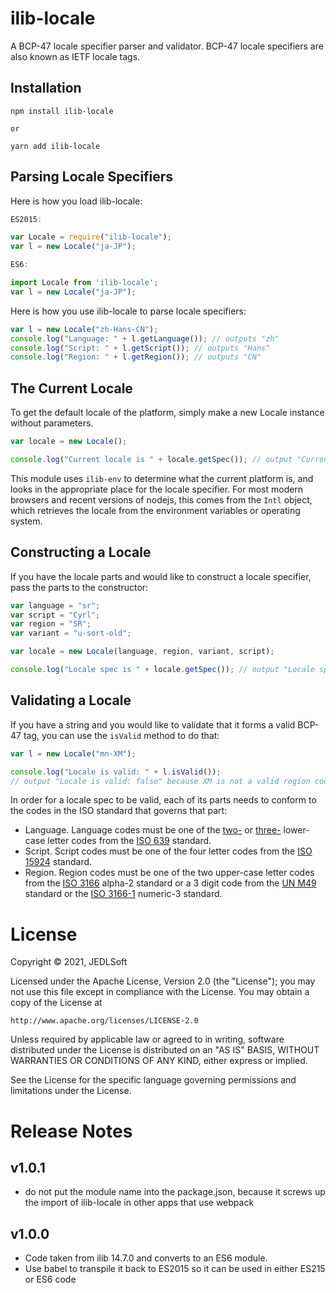 # ilib-locale

A BCP-47 locale specifier parser and validator. BCP-47 locale specifiers
are also known as IETF locale tags.

## Installation

```
npm install ilib-locale

or

yarn add ilib-locale
```

## Parsing Locale Specifiers

Here is how you load ilib-locale:

```javascript
ES2015:

var Locale = require("ilib-locale");
var l = new Locale("ja-JP");

ES6:

import Locale from 'ilib-locale';
var l = new Locale("ja-JP");
```

Here is how you use ilib-locale to parse locale specifiers:

```javascript
var l = new Locale("zh-Hans-CN");
console.log("Language: " + l.getLanguage()); // outputs "zh"
console.log("Script: " + l.getScript()); // outputs "Hans"
console.log("Region: " + l.getRegion()); // outputs "CN"
```

## The Current Locale

To get the default locale of the platform, simply make a new Locale instance
without parameters.

```javascript
var locale = new Locale();

console.log("Current locale is " + locale.getSpec()); // output "Current locale is en-US" in the US
```

This module uses `ilib-env` to determine what the current platform is, and looks
in the appropriate place for the locale specifier. For most modern browsers and
recent versions of nodejs, this comes from the `Intl` object, which retrieves
the locale from the environment variables or operating system.

## Constructing a Locale

If you have the locale parts and would like to construct a locale specifier, pass the
parts to the constructor:

```javascript
var language = "sr";
var script = "Cyrl";
var region = "SR";
var variant = "u-sort-old";

var locale = new Locale(language, region, variant, script);

console.log("Locale spec is " + locale.getSpec()); // output "Locale spec is sr-Cyrl-SR-u-sort-old"
```

## Validating a Locale

If you have a string and you would like to validate that it forms a valid BCP-47 tag,
you can use the `isValid` method to do that:

```javascript
var l = new Locale("mn-XM");

console.log("Locale is valid: " + l.isValid());
// output "Locale is valid: false" because XM is not a valid region code
```

In order for a locale spec to be valid, each of its parts needs to conform to the
codes in the ISO standard that governs that part:

- Language. Language codes must be one of the [two-](https://en.wikipedia.org/wiki/List_of_ISO_639-1_codes) or 
  [three-](https://en.wikipedia.org/wiki/List_of_ISO_639-2_codes) lower-case letter codes from the
  [ISO 639](https://en.wikipedia.org/wiki/ISO_639) standard.
- Script. Script codes must be one of the four letter codes from the
  [ISO 15924](https://en.wikipedia.org/wiki/ISO_15924) standard.
- Region. Region codes must be one of the two upper-case letter codes from the
  [ISO 3166](https://en.wikipedia.org/wiki/ISO_3166) alpha-2
  standard or a 3 digit code from the [UN M49](https://en.wikipedia.org/wiki/UN_M49)
  standard or the [ISO 3166-1](https://en.wikipedia.org/wiki/ISO_3166-1_numeric) numeric-3 standard.


# License

Copyright © 2021, JEDLSoft

Licensed under the Apache License, Version 2.0 (the "License");
you may not use this file except in compliance with the License.
You may obtain a copy of the License at

    http://www.apache.org/licenses/LICENSE-2.0

Unless required by applicable law or agreed to in writing, software
distributed under the License is distributed on an "AS IS" BASIS,
WITHOUT WARRANTIES OR CONDITIONS OF ANY KIND, either express or implied.

See the License for the specific language governing permissions and
limitations under the License.

# Release Notes

## v1.0.1

- do not put the module name into the package.json, because it screws
up the import of ilib-locale in other apps that use webpack

## v1.0.0

- Code taken from ilib 14.7.0 and converts to an ES6 module.
- Use babel to transpile it back to ES2015 so it can be used in either ES215 or 
  ES6 code
